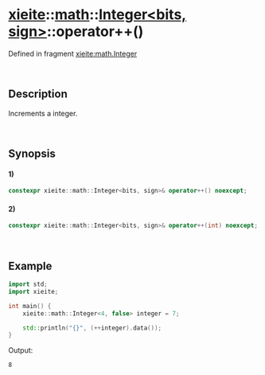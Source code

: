 # [xieite](../../../../../xieite.md)\:\:[math](../../../../../math.md)\:\:[Integer<bits, sign>](../../../../integer.md)\:\:operator++\(\)
Defined in fragment [xieite:math.Integer](../../../../../../../src/math/integer.cpp)

&nbsp;

## Description
Increments a integer.

&nbsp;

## Synopsis
#### 1)
```cpp
constexpr xieite::math::Integer<bits, sign>& operator++() noexcept;
```
#### 2)
```cpp
constexpr xieite::math::Integer<bits, sign>& operator++(int) noexcept;
```

&nbsp;

## Example
```cpp
import std;
import xieite;

int main() {
    xieite::math::Integer<4, false> integer = 7;

    std::println("{}", (++integer).data());
}
```
Output:
```
8
```
